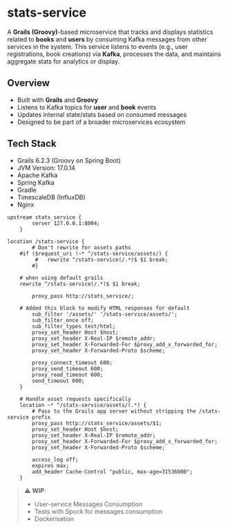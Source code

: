 # stats-service
A **Grails (Groovy)**-based microservice that tracks and displays statistics related to **books** and **users** by consuming Kafka messages from other services in the system.
This service listens to events (e.g., user registrations, book creations) via **Kafka**, processes the data, and maintains aggregate stats for analytics or display.

## Overview

- Built with **Grails** and **Groovy**
- Listens to Kafka topics for **user** and **book** events
- Updates internal state/stats based on consumed messages
- Designed to be part of a broader microservices ecosystem

## Tech Stack

- Grails 6.2.3 (Groovy on Spring Boot)
- JVM Version: 17.0.14
- Apache Kafka
- Spring Kafka
- Gradle
- TimescaleDB (InfluxDB)
- Nginx
  
```
upstream stats_service {
        server 127.0.0.1:8004;
    }
```

```
location /stats-service {
        # Don't rewrite for assets paths	
	#if ($request_uri !~* ^/stats-service/assets/) {
         #   rewrite ^/stats-service(/.*)$ $1 break;
        #}

	# when using default grails
	rewrite ^/stats-service(/.*)$ $1 break;
	
        proxy_pass http://stats_service/;

	# Added this block to modify HTML responses for default
    	sub_filter '/assets/' '/stats-service/assets/';
    	sub_filter_once off;
    	sub_filter_types text/html;
        proxy_set_header Host $host;
        proxy_set_header X-Real-IP $remote_addr;
        proxy_set_header X-Forwarded-For $proxy_add_x_forwarded_for;
        proxy_set_header X-Forwarded-Proto $scheme;

        proxy_connect_timeout 600;
        proxy_send_timeout 600;
        proxy_read_timeout 600;
        send_timeout 600;
    }

    # Handle asset requests specifically
    location ~* ^/stats-service/assets/(.*) {
        # Pass to the Grails app server without stripping the /stats-service prefix
        proxy_pass http://stats_service/assets/$1;
        proxy_set_header Host $host;
        proxy_set_header X-Real-IP $remote_addr;
        proxy_set_header X-Forwarded-For $proxy_add_x_forwarded_for;
        proxy_set_header X-Forwarded-Proto $scheme;
        
        access_log off;
        expires max;
        add_header Cache-Control "public, max-age=31536000";
    }
```

> ⚠️ **WIP**:
> - User-service Messages Consumption
> - Tests with Spock for messages consumption
> - Dockerisation
